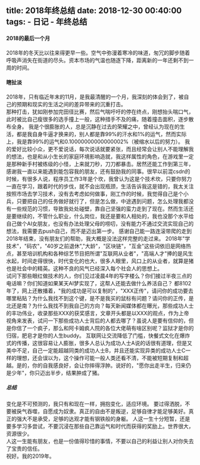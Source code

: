 title: 2018年终总结
date: 2018-12-30 00:40:00
tags:
    - 日记
    - 年终总结
---

#### 2018的最后一个月  
  2018年的冬天比以往来得更早一些。空气中弥漫着寒冷的味道，匆冗的脚步随着呼吸声消失在街道的尽头。资本市场的气温也随逐下降，距离新的一年还剩不到一周的时间。  

#### 瞎扯淡  
  2018年，只有临近年末的11月，是我最清醒的一个月，我深刻的体会到了，被自己的预期和现实的生活之间的差异带来的沉重打击。  
  那种打击，犹如刚参加完田径比赛，然后气喘吁吁的停在终点，刚想抬头喘口气，此时被比自己瘦很多的选手撞上一般，这种措手不及的痛，随着撞击面积，逐步散布全身。
  我是个很膨胀的人，总是沉静在过去的荣耀之中，曾经认为现在的生活，都是我自身牛逼才换来的，别人都是靠99%的汗水和1%的运气，然而实际上，我是靠99%的运气和0.10000000000000002%（被缩水以后的努力）。
  我的爱好比较小众，更不爱说话，每次说话就要紧张，而且经常会让别人不能理解我的想法，也是和从小生长的家庭环境影响造就，我这样属性的角色，在游戏里一定是那种新手村被练级的小怪，上来就刀秒，刀刀都暴击。居然还能工作到第三年，感谢我一直以来能遇到能包容我的朋友，还有鼓励我的同事。很早以前混csdn的时候，有很多人说，程序员工作3年是个坎，我曾认为这是个技术坎，只要你努力一直在学习，跟着时代的步伐，就不会出现瓶颈，生活告诉我这是错的，我太关注按照市场去学习技术，没有去考虑如何做事，刚工作的时候，我觉得自己是个小兵，只要把自己的任务做好就行了，但是怎么做，中途遇到问题，怎么处理我都没有一些规范的习惯，导致我处处碰壁，靠自己坚强的蛮力走到了现在。然而生活还是要继续的，不管什么职业，什么岗位，我还是要和人相处的，我也没那个水平给自己做个AI女朋友，也没有办法处理父母的唠叨，没有能力不通过交流实现自己的想法，我需要去push自己，而不是迈出第一步。
  感谢自己能一路连滚带爬的走到2018年结束，没有朋友们的帮助，我大概是没法这样完整的走过来。
  2018年"学技术"，"码农"，"40岁之前退休","大龄"，"区块链"，"互金"这些词依旧是网络热点，甚至培训机构和各种综艺节目把所谓"互联网从业者"，"高端人才"捧的是风生水起，时间走得很快，时代变化的也大，很多人眼里，风口上的从业者，就算是猪也是社会中的精英。这种不良的风气已经深入每个社会人的思想上。  
  试问下那些眼红做技术的人，你们见过凌晨4年的写字楼么？你们接过半夜三点的电话嘛？你们知道如果某天AI梦实现了，这帮人还能去做什么养活自己？
  都8102年了，网上还散播着，"我的成功是可以复制的"，"XXX正传"，请问你的成功要去哪里粘贴？为什么我找不到这个键，是不是我买的鼠标有问题？请问你的正传，是北还是南？为什么我找不到我自己的方向？每天新闻媒体都在曝光，那些成功人士的丰功伟业，收录那些XXX的获奖感言，文章开头都是以XXX的观点，作为上帝视角来发表，试问一下那些成功人士背后的人都去哪了？虽说人是要有信仰的，但是你信了一个疯子，那么和阿卡姆疯人院的各位大佬萌有啥区别呢？监狱才是你的归宿，肥皂才是你的人生buddy。
  互联网让交流降低了门槛，快餐式文化在爆炸式的传播，这很容易让人膨胀，很多人总认为成功人士A说的话很有道理，但是又美中不足，自己一定能超越同类的成功人士B，并且还能实现异类的成功人士C一样的理想，还会误以为，这个操作可能一般人类还看不清，不能被短期复制和超越。是的，你的自我感良好，会让你摔得浮肿。说好的，"愿你出走半生，归来仍是少年"，你只迈出半步，结果肿成了猪。  

##### 总结  
  变化是不可预测的，我只有和现在一样，拥抱变化，适应环境。 
  要过得洒脱，不要被戾气吞噬，自愿成为奴隶。真正的自由不是叛逆，足够自律才能足够美好。真正的强大不是承受，足够的达观才能有钢铁般的身躯。 
  人这一生十分短暂，还是要多学习多尝试，不要沉浸在那些自己靠运气和时代而获得的奖励上。世界很大，资源很少。  
  人这一生能有朋友，也是一份值得珍惜的事情，不要以自己的利益让别人对你失去了宝贵的信任。  
  祝好。我的2019年。

